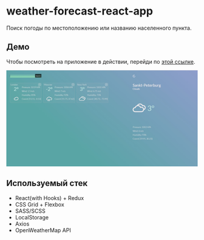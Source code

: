 # weather-forecast-react-app

Поиск погоды по местоположению или названию населенного пункта.

## Демо

Чтобы посмотреть на приложение в действии, перейди по [этой ссылке](https://dshtefan.github.io/weather-forecast-react-app/).

![screen](./screen.jpg)

## Используемый стек

- React(with Hooks) + Redux
- CSS Grid + Flexbox
- SASS/SCSS
- LocalStorage
- Axios
- OpenWeatherMap API
